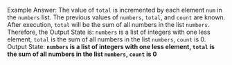 Example Answer:
The value of `total` is incremented by each element `num` in the `numbers` list. The previous values of `numbers`, `total`, and `count` are known. After execution, `total` will be the sum of all numbers in the list `numbers`. Therefore, the Output State is: `numbers` is a list of integers with one less element, `total` is the sum of all numbers in the list `numbers`, `count` is 0.
Output State: **`numbers` is a list of integers with one less element, `total` is the sum of all numbers in the list `numbers`, `count` is 0**